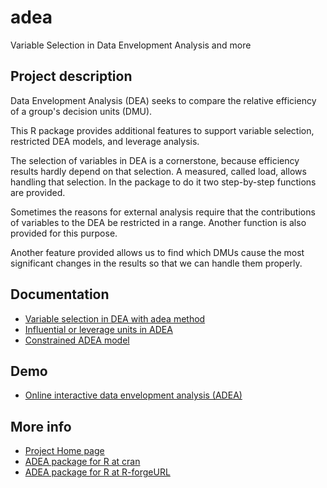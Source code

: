# adea
Variable Selection in Data Envelopment Analysis and more

## Project description

Data Envelopment Analysis (DEA) seeks to compare the relative efficiency of a group's decision units (DMU).

This R package provides additional features to support variable selection, restricted DEA models, and leverage analysis.

The selection of variables in DEA is a cornerstone, because efficiency results hardly depend on that selection. A measured, called load, allows handling that selection. In the package to do it two step-by-step functions are provided.

Sometimes the reasons for external analysis require that the contributions of variables to the DEA be restricted in a range. Another function is also provided for this purpose.

Another feature provided allows us to find which DMUs cause the most significant changes in the results so that we can handle them properly.

## Documentation

  * [Variable selection in DEA with adea method](https://knuth.uca.es/moodle/mod/page/view.php?id=4869)
  * [Influential or leverage units in ADEA](https://knuth.uca.es/moodle/mod/page/view.php?id=4868)
  * [Constrained ADEA model](https://knuth.uca.es/moodle/mod/page/view.php?id=4870)

## Demo

  * [Online interactive data envelopment analysis (ADEA)](https://knuth.uca.es/shiny/DEA/)

## More info


  * [Project Home page](http://knuth.uca.es/adea/)
  * [ADEA package for R at cran](https://cran.r-project.org/web/packages/adea/)
  * [ADEA package for R at R-forgeURL](https://r-forge.r-project.org/projects/adea/)
